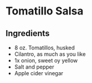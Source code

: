 # Tomatillo Salsa

## Ingredients

- 8 oz. Tomatillos, husked
- Cilantro, as much as you like
- 1x onion, sweet oy yellow
- Salt and pepper
- Apple cider vinegar
